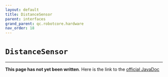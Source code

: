 ```yaml
---
layout: default
title: DistanceSensor
parent: interfaces
grand_parent: qc.robotcore.hardware
nav_order: 18
---
```

# `DistanceSensor`
---
**This page has not yet been written**. Here is the link to the [official JavaDoc](https://ftctechnh.github.io/ftc_app/doc/javadoc/com/qualcomm/robotcore/hardware/DistanceSensor.html)
        